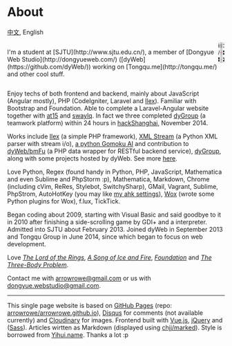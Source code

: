 About
===

[中文](#!/about.chs), English

<div style="display:flex;justify-content:space-between">
  <p>I'm a student at [SJTU](http://www.sjtu.edu.cn/), a member of [Dongyue Web Studio](http://dongyueweb.com/) ([dyWeb](https://github.com/dyWeb/)) working on [Tongqu.me](http://tongqu.me/) and other cool stuff.</p>
  <a href="https://github.com/arrowrowe">
    <img src="logo.png" style="width:48px;height:48px;">
  </a>
</div>

Enjoy techs of both frontend and backend, mainly about JavaScript (Angular mostly), PHP (CodeIgniter, Laravel and [Ilex](https://github.com/arrowrowe/ilex)). Familiar with Bootstrap and Foundation. Able to complete a Laravel-Angular website together with [at15](https://github.com/at15) and [swaylq](https://github.com/swaylq). In fact we three completed [dyGroup](https://gitcafe.com/arrowrowe/dyGroup) (a teamwork platform) within 24 hours in [hackShanghai](http://www.hackshanghai.com/), November 2014.

Works include [Ilex](https://github.com/arrowrowe/ilex) (a simple PHP framework), [XML Stream](https://github.com/arrowrowe/xml_stream) (a Python XML parser with stream i/o), [a python Gomoku AI](https://github.com/arrowrowe/gomoku) and contribution to [dyWeb/bmFu](https://github.com/dyWeb/bmFu) (a PHP data wrapper for RESTful backend service), [dyGroup](https://gitcafe.com/arrowrowe/dyGroup), along with some projects hosted by dyWeb. See more [here](https://github.com/arrowrowe).

Love Python, Regex (found handy in Python, PHP, JavaScript, Mathematica and even Sublime and PhpStorm :p), Mathematica, Markdown, Chrome (including cVim, ReRes, Stylebot, SwitchySharp), GMail, Vagrant, Sublime, PhpStrom, AutoHotKey (you may like [my ahk settings](https://gist.github.com/arrowrowe/ecf73aa95654d1d213e4)), [Wox](https://github.com/qianlifeng/Wox) (wrote some Python plugins for Wox), f.lux, TickTick.

Began coding about 2009, starting with Visual Basic and said goodbye to it in 2010 after finishing a side-scrolling game by GDI+ and a interpreter. Admitted into SJTU about February 2013. Joined dyWeb in September 2013 and Tongqu Group in June 2014, since which began to focus on web development.

Love [_The Lord of the Rings_](http://en.wikipedia.org/wiki/The_Lord_of_the_Rings), [_A Song of Ice and Fire_](http://en.wikipedia.org/wiki/A_Song_of_Ice_and_Fire), [_Foundation_][1] and [_The Three-Body Problem_](http://en.wikipedia.org/wiki/The_Three-Body_Problem).

Contact me with [arrowrowe@gmail.com](mailto:arrowrowe@gmail.com) or us with [dongyue.webstudio@gmail.com](mailto:dongyue.webstudio@gmail.com).

---

This single page website is based on [GitHub Pages](https://pages.github.com/) (repo: [arrowrowe/arrowrowe.github.io](https://github.com/arrowrowe/arrowrowe.github.io)), [Disqus](https://disqus.com/) for comments (not available currently) and [Cloudinary](https://cloudinary.com/) for images. Frontend built with [Vue.js](http://vuejs.org/), [jQuery](https://github.com/jquery/jquery) and ([Sass](http://sass-lang.com/)). Articles wirtten as Markdown (displayed using [chjj/marked](https://github.com/chjj/marked)). Style is borrowed from [Yihui.name](http://yihui.name/). Thanks a lot :p


[1]: http://en.wikipedia.org/wiki/Foundation_(Isaac_Asimov_novel)
